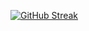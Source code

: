 [![GitHub Streak](https://streak-stats.demolab.com?user=Hana-esf&theme=gruvbox-duo&hide_border=true)](https://git.io/streak-stats)


